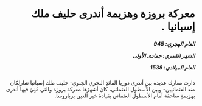 <h1 dir="rtl">معركة بروزة وهزيمة أندرى حليف ملك إسبانيا  .</h1>

<h5 dir="rtl">العام الهجري:  945

الشهر القمري: جمادى الأولى

العام الميلادي: 1538</h5>

<p dir="rtl">دارت معارك عديدة بين أندرى دوريا القائدِ البحري الجنوي- حليف ملك إسبانيا شارلكان ضد العثمانيين- وبين الأسطول العثماني، كان أشهرُها معركة بروزة والتي مُنِيَ فيها أندرى بهزيمةٍ ساحقة أمام الأسطول العثماني بقيادة خير الدين برباروسا.</p></br>
